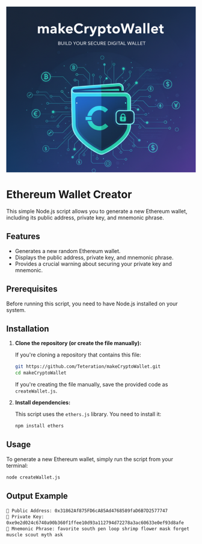 ![alt text](image-1.png)
# Ethereum Wallet Creator

This simple Node.js script allows you to generate a new Ethereum wallet, including its public address, private key, and mnemonic phrase.

## Features

- Generates a new random Ethereum wallet.
- Displays the public address, private key, and mnemonic phrase.
- Provides a crucial warning about securing your private key and mnemonic.

## Prerequisites

Before running this script, you need to have Node.js installed on your system.

## Installation

1.  **Clone the repository (or create the file manually):**

    If you're cloning a repository that contains this file:
    ```bash
    git https://github.com/Teteration/makeCryptoWallet.git
    cd makeCryptoWallet
    ```

    If you're creating the file manually, save the provided code as `createWallet.js`.

2.  **Install dependencies:**

    This script uses the `ethers.js` library. You need to install it:
    ```bash
    npm install ethers
    ```

## Usage

To generate a new Ethereum wallet, simply run the script from your terminal:

```bash
node createWallet.js
```

## Output Example

    📄 Public Address: 0x31862Af875FD6cA85Ad4768589faD6B7D2577747
    🤫 Private Key: 0xe9e2d024c6740a90b360f1ffee10d93a112794d72278a3ac60633e0ef93d8afe
    🔑 Mnemonic Phrase: favorite south pen loop shrimp flower mask forget muscle scout myth ask
